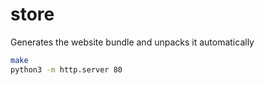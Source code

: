 # store

Generates the website bundle and unpacks it automatically

```bash
make
python3 -m http.server 80
```
